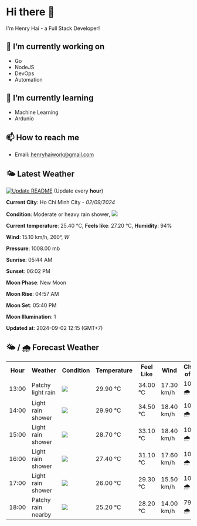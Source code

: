 # Hi there 👋

I'm Henry Hai - a Full Stack Developer!

## 🔭 I’m currently working on

- Go
- NodeJS
- DevOps
- Automation

## 🌱 I’m currently learning

- Machine Learning
- Ardunio

## 📫 How to reach me

- Email: <henryhaiwork@gmail.com>

## 🌤️ Latest Weather
[![Update README](https://github.com/henry0hai/henry0hai/actions/workflows/udpateReadme.yml/badge.svg)](https://github.com/henry0hai/henry0hai/actions/workflows/udpateReadme.yml)
(Update every **hour**)
<!-- CURRENT_WEATHER:START -->
**Current City**: Ho Chi Minh City - *02/09/2024*

**Condition**: Moderate or heavy rain shower, <img src="https://cdn.weatherapi.com/weather/64x64/day/356.png"/>

**Current temperature**: 25.40 °C, **Feels like**: 27.20 °C, **Humidity**: 94%

**Wind**: 15.10 km/h, 260°, *W*

**Pressure**: 1008.00 mb

**Sunrise**: 05:44 AM

**Sunset**: 06:02 PM

**Moon Phase**: New Moon

**Moon Rise**: 04:57 AM

**Moon Set**: 05:40 PM

**Moon Illumination**: 1

**Updated at**: 2024-09-02 12:15 (GMT+7)<!-- CURRENT_WEATHER:END -->

## 🌤️ / 🌧️ Forecast Weather
<!-- FORECAST_WEATHER:START -->
<table>
		<tr>
			<th>Hour</th>
			<th>Weather</th>
			<th>Condition</th>
			<th>Temperature</th>
			<th>Feel Like</th>
			<th>Wind</th>
			<th>Chance of Rain</th>
		</tr>
				<tr>
					<td>13:00</td>
					<td>Patchy light rain</td>
					<td><img src='https://cdn.weatherapi.com/weather/64x64/day/293.png'/></td>
					<td>29.90 °C</td>
					<td>34.00 °C</td>
					<td>17.30 km/h</td>
					<td>100 % 🌧️</td>
				</tr>
				<tr>
					<td>14:00</td>
					<td>Light rain shower</td>
					<td><img src='https://cdn.weatherapi.com/weather/64x64/day/353.png'/></td>
					<td>29.90 °C</td>
					<td>34.50 °C</td>
					<td>18.40 km/h</td>
					<td>100 % 🌧️</td>
				</tr>
				<tr>
					<td>15:00</td>
					<td>Light rain shower</td>
					<td><img src='https://cdn.weatherapi.com/weather/64x64/day/353.png'/></td>
					<td>28.70 °C</td>
					<td>33.10 °C</td>
					<td>18.40 km/h</td>
					<td>100 % 🌧️</td>
				</tr>
				<tr>
					<td>16:00</td>
					<td>Light rain shower</td>
					<td><img src='https://cdn.weatherapi.com/weather/64x64/day/353.png'/></td>
					<td>27.40 °C</td>
					<td>31.10 °C</td>
					<td>17.60 km/h</td>
					<td>100 % 🌧️</td>
				</tr>
				<tr>
					<td>17:00</td>
					<td>Light rain shower</td>
					<td><img src='https://cdn.weatherapi.com/weather/64x64/day/353.png'/></td>
					<td>26.00 °C</td>
					<td>29.30 °C</td>
					<td>15.50 km/h</td>
					<td>100 % 🌧️</td>
				</tr>
				<tr>
					<td>18:00</td>
					<td>Patchy rain nearby</td>
					<td><img src='https://cdn.weatherapi.com/weather/64x64/day/176.png'/></td>
					<td>25.20 °C</td>
					<td>28.20 °C</td>
					<td>14.00 km/h</td>
					<td>79 % 🌧️</td>
				</tr>
</table>
<!-- FORECAST_WEATHER:END -->

